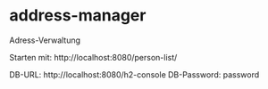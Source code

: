 # address-manager
Adress-Verwaltung

Starten mit: http://localhost:8080/person-list/

DB-URL: http://localhost:8080/h2-console
DB-Password: password

